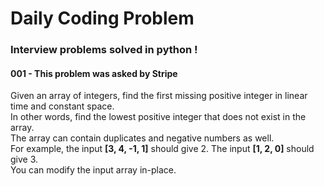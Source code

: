 # Daily Coding Problem
### Interview problems solved in python !

#### 001 - This problem was asked by Stripe
Given an array of integers, find the first missing positive integer in linear time and constant space.  
In other words, find the lowest positive integer that does not exist in the array.  
The array can contain duplicates and negative numbers as well.  
For example, the input __[3, 4, -1, 1]__ should give 2. The input __[1, 2, 0]__ should give 3.  
You can modify the input array in-place.

